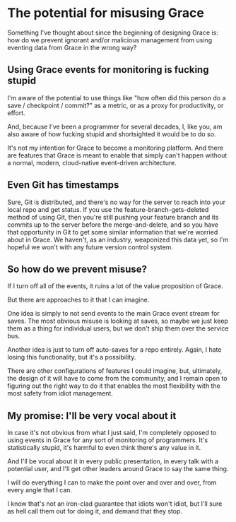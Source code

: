 # The potential for misusing Grace

Something I've thought about since the beginning of designing Grace is: how do we prevent ignorant and/or malicious management from using eventing data from Grace in the wrong way?

## Using Grace events for monitoring is fucking stupid

I'm aware of the potential to use things like "how often did this person do a save / checkpoint / commit?" as a metric, or as a proxy for productivity, or effort.

And, because I've been a programmer for several decades, I, like you, am also aware of how fucking stupid and shortsighted it would be to do so.

It's not my intention for Grace to become a monitoring platform. And there are features that Grace is meant to enable that simply can't happen without a normal, modern, cloud-native event-driven architecture.

## Even Git has timestamps

Sure, Git is distributed, and there's no way for the server to reach into your local repo and get status. If you use the feature-branch-gets-deleted method of using Git, then you're still pushing your feature branch and its commits up to the server before the merge-and-delete, and so you have that opportunity in Git to get some similar information that we're worried about in Grace. We haven't, as an industry, weaponized this data yet, so I'm hopeful we won't with any future version control system.

## So how do we prevent misuse?

If I turn off all of the events, it ruins a lot of the value proposition of Grace.

But there are approaches to it that I can imagine.

One idea is simply to not send events to the main Grace event stream for saves. The most obvious misuse is looking at saves, so maybe we just keep them as a thing for individual users, but we don't ship them over the service bus.

Another idea is just to turn off auto-saves for a repo entirely. Again, I hate losing this functionality, but it's a possibility.

There are other configurations of features I could imagine, but, ultimately, the design of it will have to come from the community, and I remain open to figuring out the right way to do it that enables the most flexibility with the most safety from idiot management.

## My promise: I'll be very vocal about it

In case it's not obvious from what I just said, I'm completely opposed to using events in Grace for any sort of monitoring of programmers. It's statistically stupid, it's harmful to even think there's any value in it.

And I'll be vocal about it in every public presentation, in every talk with a potential user, and I'll get other leaders around Grace to say the same thing.

I will do everything I can to make the point over and over and over, from every angle that I can.

I know that's not an iron-clad guarantee that idiots won't idiot, but I'll sure as hell call them out for doing it, and demand that they stop.
